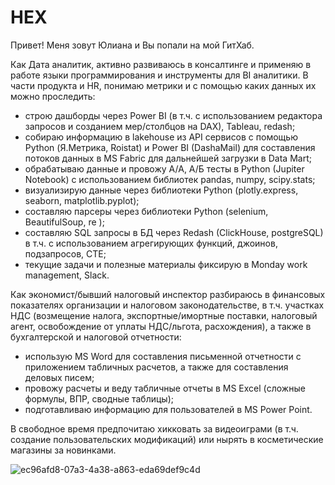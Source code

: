 # HEX
Привет! Меня зовут Юлиана и Вы попали на мой ГитХаб.

Как Дата аналитик, активно развиваюсь в консалтинге и применяю в работе языки программирования и инструменты для BI аналитики. В части продукта и HR, понимаю метрики и с помощью каких данных их можно проследить:

- строю дашборды через Power BI (в т.ч. с использованием редактора запросов и созданием мер/столбцов на DAX), Tableau, redash;
- собираю информацию в lakehouse из API сервисов с помощью Python (Я.Метрика, Roistat) и Power BI (DashaMail) для составления потоков данных в MS Fabric для дальнейшей загрузки в Data Mart;
- обрабатываю данные и провожу А/А, А/Б тесты в Python (Jupiter Notebook) с использованием библиотек pandas, numpy, scipy.stats;
- визуализирую данные через библиотеки Python (plotly.express, seaborn, matplotlib.pyplot);
- составляю парсеры через библиотеки Python (selenium, BeautifulSoup, re );
- составляю SQL запросы в БД через Redash (ClickHouse, postgreSQL) в т.ч. с использованием агрегирующих функций, джоинов, подзапросов, CTE;
- текущие задачи и полезные материалы фиксирую в Monday work management, Slack.

Как экономист/бывший налоговый инспектор разбираюсь в финансовых показателях организации и налоговом законодательстве, в т.ч. участках НДС (возмещение налога, экспортные/имортные поставки, налоговый агент, освобождение от уплаты НДС/льгота, расхождения), а также в бухгалтерской и налоговой отчетности:
- использую MS Word для составления письменной отчетности с приложением табличных расчетов, а также для составления деловых писем;
- провожу расчеты и веду табличные отчеты в MS Excel (сложные формулы, ВПР, сводные таблицы);
- подготавливаю информацию для пользователей в MS Power Point.

В свободное время предпочитаю хикковать за видеоиграми (в т.ч. создание пользовательских модификаций) или нырять в косметические магазины за новинками.

![ec96afd8-07a3-4a38-a863-eda69def9c4d](https://user-images.githubusercontent.com/128701170/229280194-500e920c-eb63-4406-a24a-a3464e4ffd9b.png)
